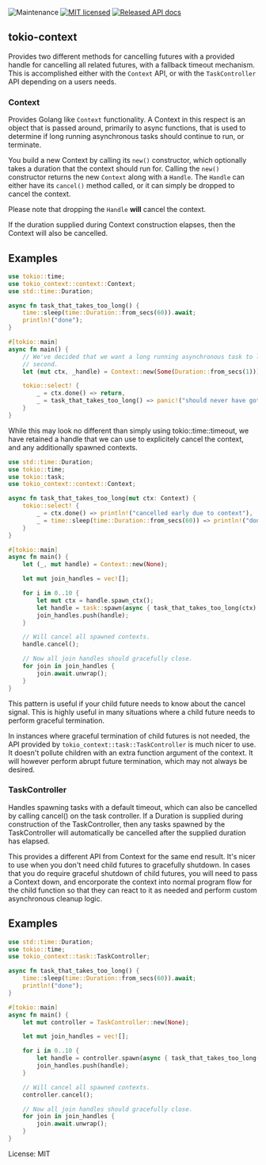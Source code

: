 ![Maintenance](https://img.shields.io/badge/maintenance-activly--developed-brightgreen.svg)
[![MIT licensed](https://img.shields.io/badge/license-MIT-blue.svg)](./LICENSE)
[![Released API docs](https://docs.rs/tokio-context/badge.svg)](https://docs.rs/tokio-context)

## tokio-context

Provides two different methods for cancelling futures with a provided handle for cancelling all
related futures, with a fallback timeout mechanism. This is accomplished either with the
`Context` API, or with the `TaskController` API depending on a users needs.

### Context

Provides Golang like `Context` functionality. A Context in this respect is an object that is passed
around, primarily to async functions, that is used to determine if long running asynchronous
tasks should continue to run, or terminate.

You build a new Context by calling its `new()` constructor, which optionally takes a duration
that the context should run for. Calling the `new()` constructor returns the new `Context`
along with a `Handle`. The `Handle` can either have its `cancel()` method called,
or it can simply be dropped to cancel the context.

Please note that dropping the `Handle` **will** cancel the context.

If the duration supplied during Context construction elapses, then the Context will also be cancelled.

## Examples

```rust
use tokio::time;
use tokio_context::context::Context;
use std::time::Duration;

async fn task_that_takes_too_long() {
    time::sleep(time::Duration::from_secs(60)).await;
    println!("done");
}

#[tokio::main]
async fn main() {
    // We've decided that we want a long running asynchronous task to last for a maximum of 1
    // second.
    let (mut ctx, _handle) = Context::new(Some(Duration::from_secs(1)));

    tokio::select! {
        _ = ctx.done() => return,
        _ = task_that_takes_too_long() => panic!("should never have gotten here"),
    }
}

```

While this may look no different than simply using tokio::time::timeout, we have retained a
handle that we can use to explicitely cancel the context, and any additionally spawned
contexts.


```rust
use std::time::Duration;
use tokio::time;
use tokio::task;
use tokio_context::context::Context;

async fn task_that_takes_too_long(mut ctx: Context) {
    tokio::select! {
        _ = ctx.done() => println!("cancelled early due to context"),
        _ = time::sleep(time::Duration::from_secs(60)) => println!("done"),
    }
}

#[tokio::main]
async fn main() {
    let (_, mut handle) = Context::new(None);

    let mut join_handles = vec![];

    for i in 0..10 {
        let mut ctx = handle.spawn_ctx();
        let handle = task::spawn(async { task_that_takes_too_long(ctx).await });
        join_handles.push(handle);
    }

    // Will cancel all spawned contexts.
    handle.cancel();

    // Now all join handles should gracefully close.
    for join in join_handles {
        join.await.unwrap();
    }
}

```

This pattern is useful if your child future needs to know about the cancel signal. This is
highly useful in many situations where a child future needs to perform graceful termination.

In instances where graceful termination of child futures is not needed, the API provided by
`tokio_context::task::TaskController` is much nicer to use. It doesn't pollute children with an
extra function argument of the context. It will however perform abrupt future termination,
which may not always be desired.

### TaskController

Handles spawning tasks with a default timeout, which can also be cancelled by
calling cancel() on the task controller. If a Duration is supplied during construction of the
TaskController, then any tasks spawned by the TaskController will automatically be cancelled
after the supplied duration has elapsed.

This provides a different API from Context for the same end result. It's nicer to use when you
don't need child futures to gracefully shutdown. In cases that you do require graceful shutdown
of child futures, you will need to pass a Context down, and encorporate the context into normal
program flow for the child function so that they can react to it as needed and perform custom
asynchronous cleanup logic.

## Examples

```rust
use std::time::Duration;
use tokio::time;
use tokio_context::task::TaskController;

async fn task_that_takes_too_long() {
    time::sleep(time::Duration::from_secs(60)).await;
    println!("done");
}

#[tokio::main]
async fn main() {
    let mut controller = TaskController::new(None);

    let mut join_handles = vec![];

    for i in 0..10 {
        let handle = controller.spawn(async { task_that_takes_too_long().await });
        join_handles.push(handle);
    }

    // Will cancel all spawned contexts.
    controller.cancel();

    // Now all join handles should gracefully close.
    for join in join_handles {
        join.await.unwrap();
    }
}
```

License: MIT
